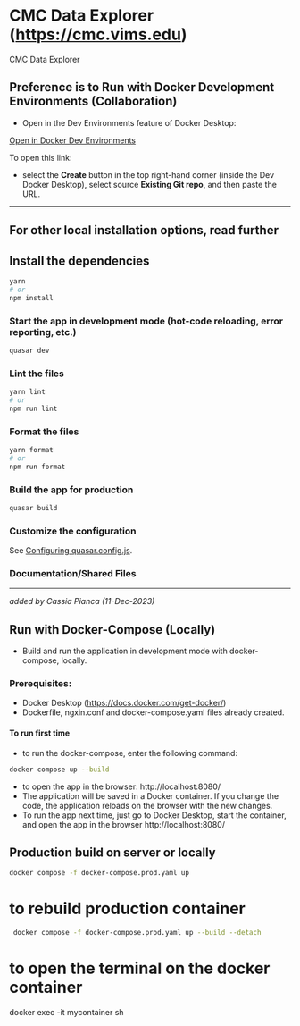 # CMC Data Explorer (https://cmc.vims.edu)

CMC Data Explorer

## Preference is to Run with Docker Development Environments (Collaboration)

- Open in the Dev Environments feature of Docker Desktop:

[Open in Docker Dev Environments](https://open.docker.com/dashboard/dev-envs?url=https://github.com/parrishd/cmc_frontend_v4.git)

To open this link:

- select the **Create** button in the top right-hand corner (inside the Dev Docker Desktop), select source **Existing Git repo**, and then paste the URL.

---

## For other local installation options, read further

## Install the dependencies

```bash
yarn
# or
npm install
```

### Start the app in development mode (hot-code reloading, error reporting, etc.)

```bash
quasar dev
```

### Lint the files

```bash
yarn lint
# or
npm run lint
```

### Format the files

```bash
yarn format
# or
npm run format
```

### Build the app for production

```bash
quasar build
```

### Customize the configuration

See [Configuring quasar.config.js](https://v2.quasar.dev/quasar-cli-vite/quasar-config-js).

### Documentation/Shared Files

---

_added by Cassia Pianca (11-Dec-2023)_

<!-- # Run with Docker (no development mode)

VIMS Data Explorer

## Prerequisites:

- Docker Desktop (https://docs.docker.com/get-docker/)
- Dockerfile and ngxin.conf files already created.

### Build the docker image

- open the Docker Desktop
- docker uses the Dockerfile to build the image.

- To build the docker image, in the terminal, enter the following command:
```bash
docker build -t cmc_frontend .
```

### Run the docker container

- to run the docker container, in the terminal, enter the following command:

```bash
docker run -dp 127.0.0.1:8000:80 cmc_frontend
```

- to open the app in the browser: http://localhost:8000 -->

## Run with Docker-Compose (Locally)

- Build and run the application in development mode with docker-compose, locally.

### Prerequisites:

- Docker Desktop (https://docs.docker.com/get-docker/)
- Dockerfile, ngxin.conf and docker-compose.yaml files already created.

#### To run first time

- to run the docker-compose, enter the following command:

```bash
docker compose up --build
```

- to open the app in the browser: http://localhost:8080/
- The application will be saved in a Docker container. If you change the code, the application reloads on the browser with the new changes.
- To run the app next time, just go to Docker Desktop, start the container, and open the app in the browser http://localhost:8080/

## Production build on server or locally

```bash
docker compose -f docker-compose.prod.yaml up
```

# to rebuild production container

```bash
 docker compose -f docker-compose.prod.yaml up --build --detach
```

# to open the terminal on the docker container
docker exec -it mycontainer sh
